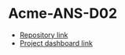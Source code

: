 # Acme-ANS-D02

- [Repository link](https://github.com/JoaquinBorjaLeon/C1-047-Acme-ANS-D02)
- [Project dashboard link](https://github.com/users/JoaquinBorjaLeon/projects/1/views/1?filterQuery=repo%3AJoaquinBorjaLeon%2FC1-047-Acme-ANS-D02)